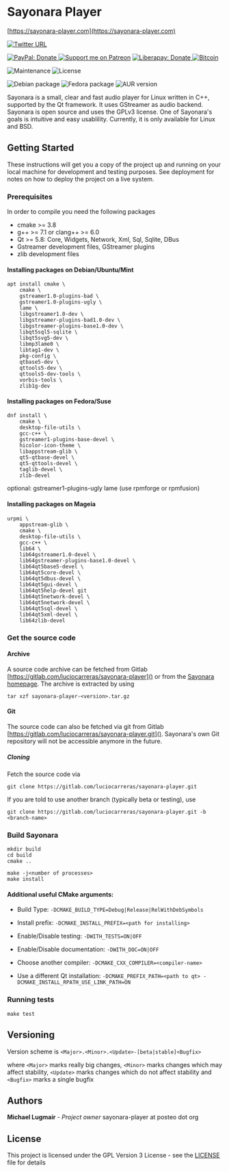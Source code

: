 # Sayonara Player
[https://sayonara-player.com](https://sayonara-player.com)


[![Twitter URL](https://img.shields.io/twitter/follow/SayonaraPlayer?style=social)](https://twitter.com/sayonaraplayer)

<a href="https://www.paypal.com/cgi-bin/webscr?cmd=_s-xclick&hosted_button_id=KD4GKTTLAP3JQ&source=url">
    <img src="https://img.shields.io/badge/PayPal-Donate-blue.svg?logo=Paypal"
            alt="PayPal: Donate">
</a>
<a href="https://patreon.com/sayonaraplayer"><img src="https://img.shields.io/endpoint.svg?url=https%3A%2F%2Fshieldsio-patreon.vercel.app%2Fapi%3Fusername%3Dsayonaraplayer%26type%3Dpatrons&style=flat" alt="Support me on Patreon" /></a>
<a href="https://liberapay.com/LucioCarreras/donate">
    <img src="https://img.shields.io/liberapay/patrons/LucioCarreras.svg?logo=liberapay&label=Liberapay"
	    alt="Liberapay: Donate">
</a>
<a href="bitcoin:1M1pY98SGfyt2SR858Q14F8GCweHf17jQs?message=Sayonara%20Player%20Donation&time=1514892640">
    <img src="https://img.shields.io/badge/Bitcoin-Donate-green?logo=Bitcoin" 
        alt="Bitcoin">
</a>

![Maintenance](https://img.shields.io/maintenance/yes/2024)
![License](https://img.shields.io/badge/License-GPLv3-green)

![Debian package](https://img.shields.io/debian/v/sayonara/sid)
![Fedora package](https://img.shields.io/fedora/v/sayonara)
![AUR version](https://img.shields.io/aur/version/sayonara-player)

Sayonara is a small, clear and fast audio player for Linux written in C++, supported by the Qt framework. It uses GStreamer as audio backend. Sayonara is open source and uses the GPLv3 license. One of Sayonara's goals is intuitive and easy usablility. Currently, it is only available for Linux and BSD. 

## Getting Started

These instructions will get you a copy of the project up and running on your local machine for development and testing purposes. See deployment for notes on how to deploy the project on a live system.

### Prerequisites

In order to compile you need the following packages
 * cmake >= 3.8
 * g++ >= 7.1 or clang++ >= 6.0
 * Qt >= 5.8: Core, Widgets, Network, Xml, Sql, Sqlite, DBus
 * Gstreamer development files, GStreamer plugins
 * zlib development files

#### Installing packages on Debian/Ubuntu/Mint
```
apt install cmake \
	cmake \
	gstreamer1.0-plugins-bad \
	gstreamer1.0-plugins-ugly \
	lame \
	libgstreamer1.0-dev \
	libgstreamer-plugins-bad1.0-dev \
	libgstreamer-plugins-base1.0-dev \
	libqt5sql5-sqlite \
	libqt5svg5-dev \
	libmp3lame0 \
	libtag1-dev \
	pkg-config \
	qtbase5-dev \
	qttools5-dev \
	qttools5-dev-tools \
	vorbis-tools \
	zlib1g-dev
```

#### Installing packages on Fedora/Suse
```
dnf install \
	cmake \
	desktop-file-utils \
	gcc-c++ \
	gstreamer1-plugins-base-devel \
	hicolor-icon-theme \
	libappstream-glib \
	qt5-qtbase-devel \
	qt5-qttools-devel \
	taglib-devel \
	zlib-devel
```

optional: gstreamer1-plugins-ugly lame (use rpmforge or rpmfusion)

#### Installing packages on Mageia
```
urpmi \
	appstream-glib \
	cmake \
	desktop-file-utils \
	gcc-c++ \
	lib64 \
	lib64gstreamer1.0-devel \
	lib64gstreamer-plugins-base1.0-devel \
	lib64qt5base5-devel \
	lib64qt5core-devel \
	lib64qt5dbus-devel \
	lib64qt5gui-devel \
	lib64qt5help-devel git
	lib64qt5network-devel \
	lib64qt5network-devel \
	lib64qt5sql-devel \
	lib64qt5xml-devel \
	lib64zlib-devel
```

### Get the source code

#### Archive
A source code archive can be fetched from Gitlab [https://gitlab.com/luciocarreras/sayonara-player]() or from the [Sayonara homepage](https://sayonara-player.com/downloads.php). The archive is extracted by using

`tar xzf sayonara-player-<version>.tar.gz`

#### Git
The source code can also be fetched via git from Gitlab [https://gitlab.com/luciocarreras/sayonara-player.git](). Sayonara's own Git repository will not be accessible anymore in the future.

##### Cloning
Fetch the source code via

`git clone https://gitlab.com/luciocarreras/sayonara-player.git`

If you are told to use another branch (typically beta or testing), use

`git clone https://gitlab.com/luciocarreras/sayonara-player.git -b <branch-name>`


### Build Sayonara
```
mkdir build
cd build
cmake ..

make -j<number of processes>
make install
```

#### Additional useful CMake arguments:
 * Build Type: `-DCMAKE_BUILD_TYPE=Debug|Release|RelWithDebSymbols`
 * Install prefix: `-DCMAKE_INSTALL_PREFIX=<path for installing>`
 * Enable/Disable testing: `-DWITH_TESTS=ON|OFF`
 * Enable/Disable documentation: `-DWITH_DOC=ON|OFF`

 * Choose another compiler: `-DCMAKE_CXX_COMPILER=<compiler-name>`
 * Use a different Qt installation: `-DCMAKE_PREFIX_PATH=<path to qt> -DCMAKE_INSTALL_RPATH_USE_LINK_PATH=ON`

### Running tests
`make test`

## Versioning
Version scheme is `<Major>.<Minor>.<Update>-[beta|stable]<Bugfix>`

where `<Major>` marks really big changes, `<Minor>` marks changes which may affect stability, `<Update>` marks changes which do not affect stability and `<Bugfix>` marks a single bugfix

## Authors
**Michael Lugmair** - *Project owner* sayonara-player at posteo dot org

## License
This project is licensed under the GPL Version 3 License - see the [LICENSE](LICENSE) file for details
